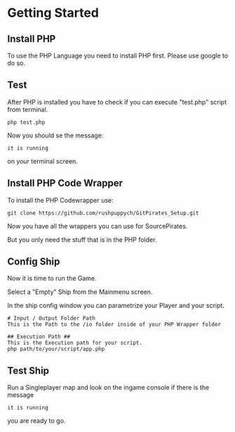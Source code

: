 # Getting Started
## Install PHP
To use the PHP Language you need to install PHP first.
Please use google to do so.

## Test
After PHP is installed you have to check if you can execute  "test.php" script from terminal.
```
php test.php
```

Now you should se the message:
```
it is running
```
on your terminal screen.

## Install PHP Code Wrapper
To install the PHP Codewrapper use:
```
git clone https://github.com/rushpuppych/GitPirates_Setup.git
```

Now you have all the wrappers you can use for SourcePirates.

But you only need the stuff that is in the PHP folder.


## Config Ship
Now it is time to run the Game.

Select a "Empty" Ship from the Mainmenu screen.

In the ship config window you can parametrize your Player and your script.

```
# Input / Output Folder Path
This is the Path to the /io folder inside of your PHP Wrapper folder

## Execution Path ##
This is the Execution path for your script.
php path/to/your/script/app.php
```

## Test Ship ##
Run a Singleplayer map and look on the ingame console if there is the message
```
it is running
```
you are ready to go.
